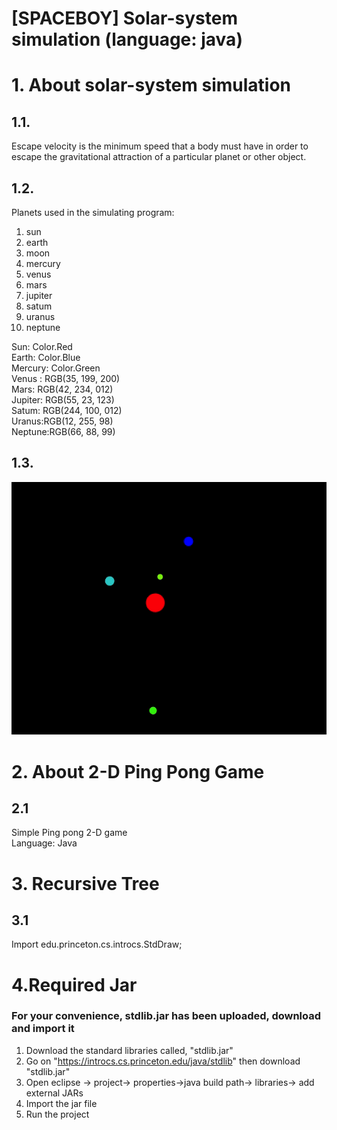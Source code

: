 [SPACEBOY] Solar-system simulation 
(language: java)
======================

# 1. About solar-system simulation
## 1.1. 
Escape velocity is the minimum speed that a body must have in order to escape the gravitational attraction of a particular planet or other object.

## 1.2. 
Planets used in the simulating program: 
<ol>
  <li>sun</li>
  <li>earth</li>
  <li>moon</li>
  <li>mercury</li>
  <li>venus</li>
  <li>mars</li>
  <li>jupiter</li>
  <li>satum</li>
  <li>uranus</li>
  <li>neptune</li>
</ol>


Sun: Color.Red <br>
Earth: Color.Blue<br>
Mercury: Color.Green<br>
Venus : RGB(35, 199, 200)<br>
Mars: RGB(42, 234, 012)<br>
Jupiter: RGB(55, 23, 123)<br>
Satum: RGB(244, 100, 012)<br>
Uranus:RGB(12, 255, 98)<br>
Neptune:RGB(66, 88, 99)<br>


## 1.3.
![Watch the video](https://raw.githubusercontent.com/woobin0413/JAVA-Simulator/master/Escape_velocity.gif)

# 2. About 2-D Ping Pong Game
## 2.1
Simple Ping pong 2-D game<br>
Language: Java

# 3. Recursive Tree
## 3.1
Import edu.princeton.cs.introcs.StdDraw;

# 4.Required Jar
<h3>For your convenience, stdlib.jar has been uploaded, download and import it</h3>

1. Download the standard libraries called, "stdlib.jar" 
2. Go on "https://introcs.cs.princeton.edu/java/stdlib" then download "stdlib.jar"
3. Open eclipse -> project-> properties->java build path-> libraries-> add external JARs
4. Import the jar file
5. Run the project
